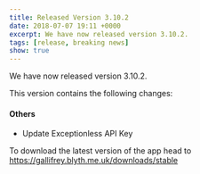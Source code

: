 ```yaml
---
title: Released Version 3.10.2
date: 2018-07-07 19:11 +0000
excerpt: We have now released version 3.10.2.
tags: [release, breaking news]
show: true
---
```


We have now released version 3.10.2.

This version contains the following changes:

#### Others

* Update Exceptionless API Key


To download the latest version of the app head to <https://gallifrey.blyth.me.uk/downloads/stable>
